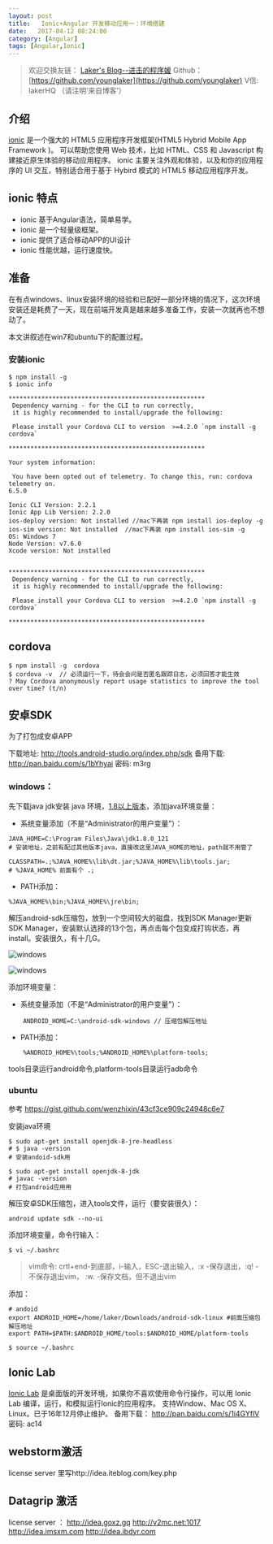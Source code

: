 ```yaml
---
layout: post
title:   Ionic+Angular 开发移动应用一：环境搭建
date:   2017-04-12 08:24:00
category: [Angular]
tags: [Angular,Ionic]
---
```


<!-- ![环境搭建][1] -->

<!--more-->

> 欢迎交换友链： [Laker's Blog--进击的程序媛](http://laker.me/blog)
> Github：[https://github.com/younglaker](https://github.com/younglaker)
> V信: lakerHQ （请注明‘来自博客’）

## 介绍

[ionic][2] 是一个强大的 HTML5 应用程序开发框架(HTML5 Hybrid Mobile App Framework )。 可以帮助您使用 Web 技术，比如 HTML、CSS 和 Javascript 构建接近原生体验的移动应用程序。
ionic 主要关注外观和体验，以及和你的应用程序的 UI 交互，特别适合用于基于 Hybird 模式的 HTML5 移动应用程序开发。

## ionic 特点
- ionic 基于Angular语法，简单易学。
- ionic 是一个轻量级框架。
- ionic 提供了适合移动APP的UI设计
- ionic 性能优越，运行速度快。


## 准备

在有点windows、linux安装环境的经验和已配好一部分环境的情况下，这次环境安装还是耗费了一天，现在前端开发真是越来越多准备工作，安装一次就再也不想动了。

本文讲叙述在win7和ubuntu下的配置过程。

### 安装ionic
```
$ npm install -g
$ ionic info
```
```
******************************************************
 Dependency warning - for the CLI to run correctly,
 it is highly recommended to install/upgrade the following:

 Please install your Cordova CLI to version  >=4.2.0 `npm install -g cordova`

******************************************************

Your system information:

 You have been opted out of telemetry. To change this, run: cordova telemetry on.
6.5.0

Ionic CLI Version: 2.2.1
Ionic App Lib Version: 2.2.0
ios-deploy version: Not installed //mac下再装 npm install ios-deploy -g
ios-sim version: Not installed  //mac下再装 npm install ios-sim -g
OS: Windows 7
Node Version: v7.6.0
Xcode version: Not installed


******************************************************
 Dependency warning - for the CLI to run correctly,
 it is highly recommended to install/upgrade the following:

 Please install your Cordova CLI to version  >=4.2.0 `npm install -g cordova`

******************************************************

```

## cordova

```
$ npm install -g  cordova
$ cordova -v  // 必须运行一下，待会会问是否匿名跟踪日志，必须回答才能生效
? May Cordova anonymously report usage statistics to improve the tool over time? (t/n)

```

## 安卓SDK

为了打包成安卓APP

下载地址: http://tools.android-studio.org/index.php/sdk
备用下载: http://pan.baidu.com/s/1bYhyai 密码: m3rg

### windows：

先下载java jdk安装 java 环境，[1.8以上版本][3]，添加java环境变量：

- 系统变量添加（不是“Administrator的用户变量”）：

```
JAVA_HOME=C:\Program Files\Java\jdk1.8.0_121
# 安装地址，之前有配过其他版本java，直接改这里JAVA_HOME的地址，path就不用管了

CLASSPATH=.;%JAVA_HOME%\lib\dt.jar;%JAVA_HOME%\lib\tools.jar;
# %JAVA_HOME% 前面有个 .;
```

- PATH添加：

```
%JAVA_HOME%\bin;%JAVA_HOME%\jre\bin;
```

解压android-sdk压缩包，放到一个空间较大的磁盘，找到SDK Manager更新SDK Manager，安装默认选择的13个包，再点击每个包变成打钩状态，再install。安装很久，有十几G。


![windows][4]

![windows][5]

添加环境变量：

- 系统变量添加（不是“Administrator的用户变量”）：

```
    ANDROID_HOME=C:\android-sdk-windows // 压缩包解压地址
```

- PATH添加：

```
    %ANDROID_HOME%\tools;%ANDROID_HOME%\platform-tools;
```
tools目录运行android命令,platform-tools目录运行adb命令

### ubuntu

参考 https://gist.github.com/wenzhixin/43cf3ce909c24948c6e7

安装java环境

```
$ sudo apt-get install openjdk-8-jre-headless
# $ java -version
# 安装andoid-sdk用

$ sudo apt-get install openjdk-8-jdk
# javac -version
# 打包android应用用
```

解压安卓SDK压缩包，进入tools文件，运行（要安装很久）：

    android update sdk --no-ui

添加环境变量，命令行输入：

```
$ vi ~/.bashrc
```

> vim命令: crtl+end-到底部，i-输入，ESC-退出输入，:x -保存退出，:q! -不保存退出vim， :w. -保存文档，但不退出vim

添加：
```
# andoid
export ANDROID_HOME=/home/laker/Downloads/android-sdk-linux #前面压缩包解压地址
export PATH=$PATH:$ANDROID_HOME/tools:$ANDROID_HOME/platform-tools
```

```
$ source ~/.bashrc
```

## Ionic Lab
[Ionic Lab][6] 是桌面版的开发环境，如果你不喜欢使用命令行操作，可以用 Ionic Lab 编译，运行，和模拟运行Ionic的应用程序。
支持Window、Mac OS X、Linux。已于16年12月停止维护。
备用下载： http://pan.baidu.com/s/1i4GYflV 密码: ac14

## webstorm激活
license server 里写http://idea.iteblog.com/key.php

## Datagrip 激活

license server ：
http://idea.goxz.gq
http://v2mc.net:1017
http://idea.imsxm.com
http://idea.ibdyr.com


  [1]: http://77g54f.com1.z0.glb.clouddn.com/bgt-20170412.png?imageView2/1/q/100|watermark/1/image/aHR0cDovLzc3ZzU0Zi5jb20xLnowLmdsYi5jbG91ZGRuLmNvbS9sYWtlcjEucG5n/dissolve/100/gravity/South/dy/10
  [2]: http://ionicframework.com
  [3]: http://www.oracle.com/technetwork/java/javase/downloads/jdk8-downloads-2133151.html
  [4]: http://77g54f.com1.z0.glb.clouddn.com/QQ20170303114620.png?imageView2/1/q/100|watermark/1/image/aHR0cDovLzc3ZzU0Zi5jb20xLnowLmdsYi5jbG91ZGRuLmNvbS9sYWtlcjEucG5n/dissolve/100/gravity/South/dy/10
  [5]: http://77g54f.com1.z0.glb.clouddn.com/QQ20170303144939.png?imageView2/1/q/100|watermark/1/image/aHR0cDovLzc3ZzU0Zi5jb20xLnowLmdsYi5jbG91ZGRuLmNvbS9sYWtlcjEucG5n/dissolve/100/gravity/South/dy/10
  [6]: http://lab.ionic.io/old.html